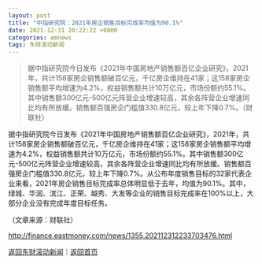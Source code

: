 ```yaml
---
layout: post
title: "中指研究院：2021年房企销售目标完成率均值为90.1%"
date: 2021-12-31 20:22:22 +0800
categories: emnews
tags: 东财滚动新闻
---
```

> 据中指研究院今日发布《2021年中国房地产销售额百亿企业研究》，2021年，共计158家房企销售额破百亿元，千亿房企维持在41家；这158家房企销售额平均增速为4.2%，权益销售额共计10万亿元，市场份额约55.1%。其中销售额300亿元-500亿元阵营企业增速较高，其余各阵营企业增速同比均有所放缓。销售额百强房企门槛值330.8亿元，较上年下降0.7%。（财联社）

<p>据中指研究院今日发布《2021年中国房地产销售额百亿企业研究》，2021年，共计158家房企销售额破百亿元，千亿房企维持在41家；这158家房企销售额平均增速为4.2%，权益销售额共计10万亿元，市场份额约55.1%。其中销售额300亿元-500亿元阵营企业增速较高，其余各阵营企业增速同比均有所放缓。销售额百强房企门槛值330.8亿元，较上年下降0.7%。从公布年度销售目标的32家代表企业来看，2021年房企销售目标完成率总体明显低于去年，均值为90.1%。其中，绿城、华润、滨江、正荣、越秀、大发等企业的销售目标完成率在100%以上，大部分企业没有完成年度目标任务。</p><p class="em_media">（文章来源：财联社）</p>

<http://finance.eastmoney.com/news/1355,202112312233703476.html>

[返回东财滚动新闻](//finews.withounder.com/emnews/)｜[返回首页](//finews.withounder.com/)